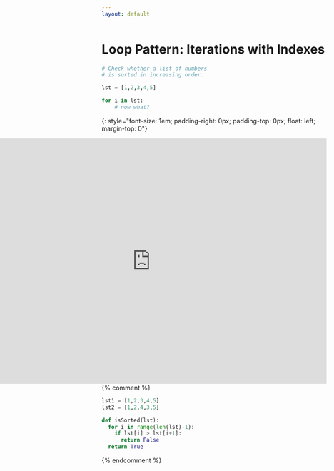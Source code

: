 ```yaml
---
layout: default
---
```

# Loop Pattern: Iterations with Indexes

```python
# Check whether a list of numbers
# is sorted in increasing order.

lst = [1,2,3,4,5]

for i in lst:
    # now what?
```
{: style="font-size: 1em; padding-right: 0px; padding-top: 0px; float: left; margin-top: 0"}

<iframe  align="right" height="550px"  width=790px src="https://repl.it/@nickstanley574/iterationwithindexes?lite=true" scrolling="no" frameborder="no" allowtransparency="true" allowfullscreen="true" sandbox="allow-forms allow-pointer-lock allow-popups allow-same-origin allow-scripts allow-modals"></iframe>

{% comment %}

```python
lst1 = [1,2,3,4,5]
lst2 = [1,2,4,3,5]

def isSorted(lst):
  for i in range(len(lst)-1):
    if lst[i] > lst[i+1]:
      return False
  return True
 ````   
{% endcomment %}

